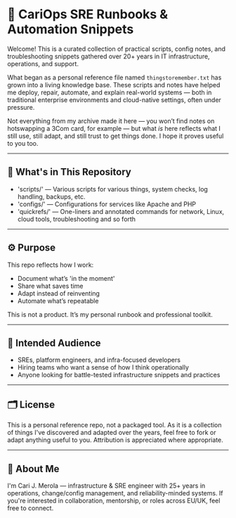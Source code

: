 # 📒 CariOps SRE Runbooks & Automation Snippets

Welcome! This is a curated collection of practical scripts, config notes, and troubleshooting snippets gathered over 20+ years in IT infrastructure, operations, and support.

What began as a personal reference file named `thingstoremember.txt` has grown into a living knowledge base. These scripts and notes have helped me deploy, repair, automate, and explain real-world systems — both in traditional enterprise environments and cloud-native settings, often under pressure.

Not everything from my archive made it here — you won’t find notes on hotswapping a 3Com card, for example — but what *is* here reflects what I still use, still adapt, and still trust to get things done. I hope it proves useful to you too.


---

## 🔧 What's in This Repository

- 'scripts/' — Various scripts for various things, system checks, log handling, backups, etc. 
- 'configs/' — Configurations for services like Apache and PHP
- 'quickrefs/' — One-liners and annotated commands for network, Linux, cloud tools, troubleshooting and so forth

---

## ⚙️ Purpose

This repo reflects how I work:
- Document what’s 'in the moment'
- Share what saves time
- Adapt instead of reinventing
- Automate what’s repeatable

This is not a product. It’s my personal runbook and professional toolkit. 

---

## 🤝 Intended Audience

- SREs, platform engineers, and infra-focused developers
- Hiring teams who want a sense of how I think operationally
- Anyone looking for battle-tested infrastructure snippets and practices

---

## 🗂️ License

This is a personal reference repo, not a packaged tool. As it is a collection of things I've discovered and adapted over the years, feel free to fork or adapt anything useful to you. Attribution is appreciated where appropriate.

---

## 👋 About Me

I'm Cari J. Merola — infrastructure & SRE engineer with 25+ years in operations, change/config management, and reliability-minded systems. If you're interested in collaboration, mentorship, or roles across EU/UK, feel free to connect.
